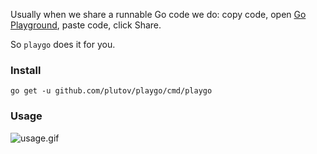 Usually when we share a runnable Go code we do: copy code, open [Go Playground](https://go.dev), paste code, click Share.

So `playgo` does it for you.

### Install

```
go get -u github.com/plutov/playgo/cmd/playgo
```

### Usage

![usage.gif](https://raw.githubusercontent.com/plutov/playgo/master/usage.gif)
